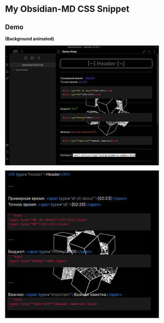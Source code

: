 # My Obsidian-MD CSS Snippet

## Demo

**(Background animated)**

![Full Window](preview/demo2.png)

![Html highlight](preview/html-highlight.png)
